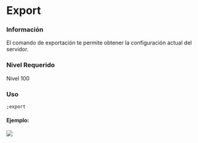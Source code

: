# Export

### Información <a href="#information" id="information"></a>

El comando de exportación te permite obtener la configuración actual del servidor.

### Nivel Requerido <a href="#required-level" id="required-level"></a>

Nivel 100

### Uso <a href="#usage" id="usage"></a>

```
;export
```

#### Ejemplo: <a href="#example" id="example"></a>

![](https://gblobscdn.gitbook.com/assets%2F-M1AMrfUtOAuH7papoHZ%2F-M4EUn\_GJWesVH2AaDfB%2F-M4EdzIKW\_qaTQru4o7Z%2FDiscord\_2L79MqUIaQ.png?alt=media\&token=030e2717-514f-4670-9242-bcf52f2293f5)
